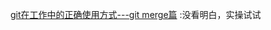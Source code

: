 [git在工作中的正确使用方式---git merge篇](https://blog.csdn.net/nrsc272420199/article/details/85227095)   :没看明白，实操试试